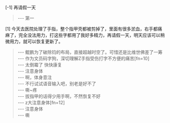
[-1] 再请假一天
>--- 第一<br>

[1] 今天去医院处理了手指，整个指甲壳都被剪掉了，里面有很多淤血，右手都痛麻了，完全没法用力，打这些字都用了我好多精力，再请假一天，明天应该可以稍微用力，就可以恢复更新了。
>--- 鲲鹏为了破除钧的布局，直接超越时空了。可惜还是比维世佛差了一筹<br>
>--- 作为文员码字狗，深切理解Z手指受伤打字不方便的痛苦[fn=10]<br>
>--- 太倒霉了 快快康复<br>
>--- 注意身体<br>
>--- 啊，体身意注<br>
>--- 不行试试语音输入吧，别老是好不了<br>
>--- 嘶~疼<br>
>--- 拔指甲的话得少用手啊，不然恢复不好<br>
>--- z大注意身体[fn=12]<br>
>--- 注意身体<br>
>--- 嘶<br>
